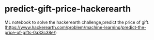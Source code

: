 # predict-gift-price-hackerearth
ML notebook to solve the hackerearth challenge,predict the price of gift.(https://www.hackerearth.com/problem/machine-learning/predict-the-price-of-gifts-0a33c38e/)
